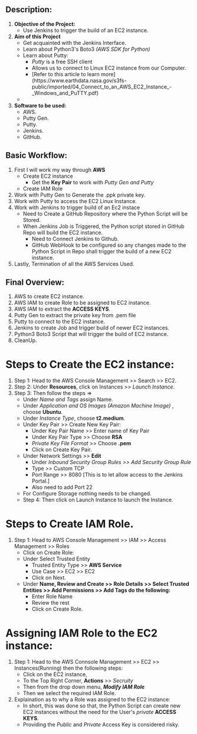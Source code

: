 ## Description:  
<ol> 
  <li><b>Objective of the Project:</b>
    <ul>
      <li>Use Jenkins to trigger the build of an EC2 instance.</li>
    </ul>
  </li>
  <li><b>Aim of this Project</b>
    <ul>
      <li>Get acquainted with the Jenkins Interface.</li>
      <li>Learn about Python3's Boto3 <i>(AWS SDK for Python)</i></li>  
      <li>Learn about Putty:
        <ul>
          <li><i>Putty</i> is a free SSH client</li>
          <li>Allows us to connect to Linux EC2 instance from our Computer.</li>
          <li>[Refer to this article to learn more](https://www.earthdata.nasa.gov/s3fs-public/imported/04_Connect_to_an_AWS_EC2_Instance_-_Windows_and_PuTTY.pdf)</li>
        </ul>
      </li>
      <li></li>
    </ul>
  </li>
  <li><b>Software to be used: </b>
    <ul>
      <li>AWS.</li>
      <li>Putty Gen.</li>
      <li>Putty.</li>
      <li>Jenkins.</li>
      <li>GitHub.</li>
    </ul>
  </li>
</ol>  

## Basic Workflow:  
<ol>
  <li>First I will work my way through <b>AWS</b>
    <ul>
      <li>Create EC2 instance
        <ul>
          <li>Get the <b>Key Pair</b> to work with <i>Putty Gen and Putty</i></li>
        </ul>
      </li>
      <li>Create IAM Role </li>
    </ul>
  </li>
  <li>Work with Putty Gen to Generate the .ppk private key.</li>
  <li>Work with Putty to access the EC2 Linux Instance.</li>
  <li>Work with Jenkins to trigger build of an Ec2 instace
    <ul>
      <li>Need to Create a GitHub Repository where the Python Script will be Stored.</li>
      <li>When Jenkins Job is Triggered, the Python script stored in GitHub Repo will build the EC2 instance.
        <ul>
          <li>Need to Connect Jenkins to Github.</li>
          <li>GitHub WebHook to be configured so any changes made to the Python Script in Repo shall trigger the build of a new EC2 instance.</li>
        </ul>
      </li>
    </ul>
  </li>
  <li>Lastly, Termination of all the AWS Services Used.</li>
</ol>  

## Final Overview: 
<ol>
  <li>AWS to create EC2 instance.</li>
  <li>AWS IAM to create Role to be assigned to EC2 instance.</li>
  <li>AWS IAM to extract the <b>ACCESS KEYS</b>.</li>
  <li>Putty Gen to extract the private key from .pem file</li>
  <li>Putty to connect to the EC2 instance.</li>
  <li>Jenkins to create Job and trigger build of newer EC2 instances.</li>
  <li>Python3 Boto3 Script that will trigger the build of EC2 instance.</li>
  <li>CleanUp.</li>
</ol>  


# Steps to Create the EC2 instance: 
<ol>
  <li>Step 1: Head to the AWS Console Management >> Search >> EC2.</li>
  <li>Step 2: Under <b>Resources</b>, click on Instances >> <i>Launch Instance</i>.</li>
  <li>Step 3: Then follow the steps => 
    <ul>
      <li>Under <i>Name and Tags</i> assign Name.</li>
      <li>Under <i>Application and OS Images (Amazon Machine Image) </i>, choose <b>Ubuntu</b>.</li>
      <li>Under <i>Instance Type</i>, choose <b>t2.medium</b>.</li>
      <li>Under Key Pair >> Create New Key Pair: 
        <ul>
          <li>Under Key Pair Name >> Enter name of Key Pair</li>
          <li>Under Key Pair Type >> Choose <b>RSA</b></li>
          <li><i>Private Key File Format</i> >> Choose <b>.pem</b></li>
          <li>Click on Create Key Pair.
        </ul>
      </li>
      <li>Under Network Settings >> <b>Edit</b>
        <ul>
          <li>Under <i>Inbound Security Group Rules >> Add Security Group Rule</i>
          <li>Type >> Custom TCP</li>
          <li>Port Range >> 8080 [This is to let allow access to the Jenkins Portal.]</li>
          <li>Also need to add Port 22</li>
        </ul>
      </li>
      <li>For Configure Storage nothing needs to be changed.</li>
      <li>Step 4: Then click on Launch Instance to launch the Instance.</li>
    </ul>
  </li>
</ol>  

# Steps to Create IAM Role. 
<ol>
  <li>Step 1: Head to AWS Console Management >> IAM >> Access Management >> Roles
    <ul>
      <li>Click on Create Role: </li>
      <li>Under Select Trusted Entity
        <ul>
          <li>Trusted Entity Type >> <b>AWS Service</b></li>
          <li>Use Case >> EC2  >> EC2</li>
          <li>Click on Next.</li>
        </ul>
      </li>
      <li>Under <b>Name, Review and Create >> Role Details >> Select Trusted Entities >> Add Permissions >> Add Tags do the following: </b>
        <ul>
          <li>Enter Role Name</li>
          <li>Review the rest</li>
          <li>Click on Create Role.</li>
        </ul>
      </li>
    </ul>
  </li>
</ol>  

# Assigning IAM Role to the EC2 instance: 
<ol>
  <li>Step 1: Head to the AWS Connsole Management >> EC2 >> Instances(Running) then the following steps: 
    <ul>
      <li>Click on the EC2 instance,</li>
      <li>To the Top Right Corner, <b>Actions</b> >> <i>Secruity</i></li>
      <li>Then from the drop down menu, <b><i>Modify IAM Role</i></b></li>
      <li>Then we select the required IAM Role.</li>
    </ul>
  </li>
  <li> Explaination as to why a Role was assigned to the EC2 instance:
    <ul>
      <li>In short, this was done so that, the Python Script can create new EC2 instances without the need for the User's <i>private</i> <b>ACCESS KEYS</b>.</li>
      <li>Providing the <i>Public</i> and <i>Private</i> Access Key is considered risky.</li>
    </ul>
</ol>
